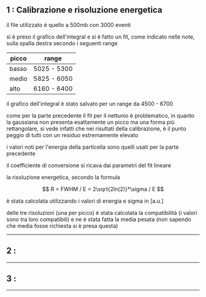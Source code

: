 ## 1 : Calibrazione e risoluzione energetica
il file utilizzato è quello a 500mb con 3000 eventi

si è preso il grafico dell'integral e si è fatto un fit, come indicato nelle note, sulla spalla destra secondo i seguenti range

|        picco       |     range          |
|--------------------|--------------------|
|        basso       |    5025 - 5300     |
|        medio       |    5825 - 6050     |
|        alto        |    6160 - 6400     |

il grafico dell'integral è stato salvato per un range da 4500 - 6700

come per la parte precedente il fit per il nettunio è problematico, in quanto la gaussiana non presenta esattamente un picco ma una forma più rettangolare, si vede infatti che nei risultati della calibrazione, è il punto peggio di tutti con un residuo estremamente elevato

i valori noti per l'energia della particella sono quelli usati per la parte precedente 

il coefficiente di conversione si ricava dai parametri del fit lineare

la risoluzione energetica, secondo la formula 

$$ R = FWHM / E = 2\sqrt{2ln(2)}*\sigma / E $$

è stata calcolata utilizzando i valori di energia e sigma in [a.u.]

delle tre risoluzioni (una per picco) è stata calcolata la compatibilità (i valori sono tra loro compatibili) e ne è stata fatta la media pesata (non sapendo che media fosse richiesta si è presa questa)

---

## 2 : 


---

## 3 : 


---
